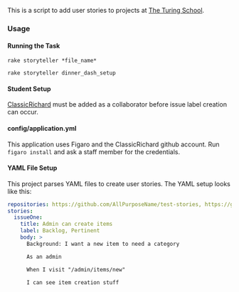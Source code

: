 This is a script to add user stories to projects at [The Turing School](http://www.turing.io).

### Usage

#### Running the Task

`rake storyteller *file_name*`

`rake storyteller dinner_dash_setup`

#### Student Setup

[ClassicRichard](https://github.com/ClassicRichard) must be added as a
collaborator before issue label creation can occur.

#### config/application.yml

This application uses Figaro and the ClassicRichard github account. Run `figaro
install` and ask a staff member for the credentials.

#### YAML File Setup

This project parses YAML files to create user stories. The YAML setup looks like
this:

```yml
repositories: https://github.com/AllPurposeName/test-stories, https://github.com/AllPurposeName/test-story
stories:
  issueOne:
    title: Admin can create items
    label: Backlog, Pertinent
    body: >
      Background: I want a new item to need a category

      As an admin

      When I visit "/admin/items/new"

      I can see item creation stuff
```


